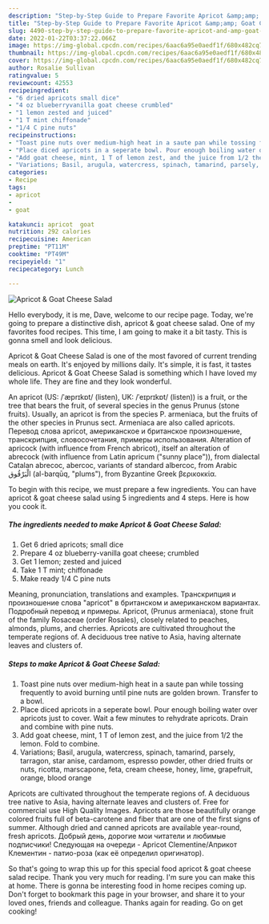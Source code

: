 ```yaml
---
description: "Step-by-Step Guide to Prepare Favorite Apricot &amp;amp; Goat Cheese Salad"
title: "Step-by-Step Guide to Prepare Favorite Apricot &amp;amp; Goat Cheese Salad"
slug: 4490-step-by-step-guide-to-prepare-favorite-apricot-and-amp-goat-cheese-salad
date: 2022-01-22T03:37:22.066Z
image: https://img-global.cpcdn.com/recipes/6aac6a95e0aedf1f/680x482cq70/apricot-goat-cheese-salad-recipe-main-photo.jpg
thumbnail: https://img-global.cpcdn.com/recipes/6aac6a95e0aedf1f/680x482cq70/apricot-goat-cheese-salad-recipe-main-photo.jpg
cover: https://img-global.cpcdn.com/recipes/6aac6a95e0aedf1f/680x482cq70/apricot-goat-cheese-salad-recipe-main-photo.jpg
author: Rosalie Sullivan
ratingvalue: 5
reviewcount: 42553
recipeingredient:
- "6 dried apricots small dice"
- "4 oz blueberryvanilla goat cheese crumbled"
- "1 lemon zested and juiced"
- "1 T mint chiffonade"
- "1/4 C pine nuts"
recipeinstructions:
- "Toast pine nuts over medium-high heat in a saute pan while tossing frequently to avoid burning until pine nuts are golden brown. Transfer to a bowl."
- "Place diced apricots in a seperate bowl. Pour enough boiling water over apricots just to cover. Wait a few minutes to rehydrate apricots. Drain and combine with pine nuts."
- "Add goat cheese, mint, 1 T of lemon zest, and the juice from 1/2 the lemon. Fold to combine."
- "Variations; Basil, arugula, watercress, spinach, tamarind, parsely, tarragon, star anise, cardamom, espresso powder, other dried fruits or nuts, ricotta, marscapone, feta, cream cheese, honey, lime, grapefruit, orange, blood orange"
categories:
- Recipe
tags:
- apricot
- 
- goat

katakunci: apricot  goat 
nutrition: 292 calories
recipecuisine: American
preptime: "PT11M"
cooktime: "PT49M"
recipeyield: "1"
recipecategory: Lunch

---
```



![Apricot &amp; Goat Cheese Salad](https://img-global.cpcdn.com/recipes/6aac6a95e0aedf1f/680x482cq70/apricot-goat-cheese-salad-recipe-main-photo.jpg)

Hello everybody, it is me, Dave, welcome to our recipe page. Today, we're going to prepare a distinctive dish, apricot &amp; goat cheese salad. One of my favorites food recipes. This time, I am going to make it a bit tasty. This is gonna smell and look delicious.

Apricot &amp; Goat Cheese Salad is one of the most favored of current trending meals on earth. It's enjoyed by millions daily. It's simple, it is fast, it tastes delicious. Apricot &amp; Goat Cheese Salad is something which I have loved my whole life. They are fine and they look wonderful.

An apricot (US: /ˈæprɪkɒt/ (listen), UK: /ˈeɪprɪkɒt/ (listen)) is a fruit, or the tree that bears the fruit, of several species in the genus Prunus (stone fruits). Usually, an apricot is from the species P. armeniaca, but the fruits of the other species in Prunus sect. Armeniaca are also called apricots. Перевод слова apricot, американское и британское произношение, транскрипция, словосочетания, примеры использования. Alteration of apricock (with influence from French abricot), itself an alteration of abrecock (with influence from Latin apricum (&#34;sunny place&#34;)), from dialectal Catalan abrecoc, abercoc, variants of standard albercoc, from Arabic الْبَرْقُوق‎ (al-barqūq, &#34;plums&#34;), from Byzantine Greek βερικοκκία.


To begin with this recipe, we must prepare a few ingredients. You can have apricot &amp; goat cheese salad using 5 ingredients and 4 steps. Here is how you cook it.

<!--inarticleads1-->

##### The ingredients needed to make Apricot &amp; Goat Cheese Salad:

1. Get 6 dried apricots; small dice
1. Prepare 4 oz blueberry-vanilla goat cheese; crumbled
1. Get 1 lemon; zested and juiced
1. Take 1 T mint; chiffonade
1. Make ready 1/4 C pine nuts


Meaning, pronunciation, translations and examples. Транскрипция и произношение слова &#34;apricot&#34; в британском и американском вариантах. Подробный перевод и примеры. Apricot, (Prunus armeniaca), stone fruit of the family Rosaceae (order Rosales), closely related to peaches, almonds, plums, and cherries. Apricots are cultivated throughout the temperate regions of. A deciduous tree native to Asia, having alternate leaves and clusters of. 

<!--inarticleads2-->

##### Steps to make Apricot &amp; Goat Cheese Salad:

1. Toast pine nuts over medium-high heat in a saute pan while tossing frequently to avoid burning until pine nuts are golden brown. Transfer to a bowl.
1. Place diced apricots in a seperate bowl. Pour enough boiling water over apricots just to cover. Wait a few minutes to rehydrate apricots. Drain and combine with pine nuts.
1. Add goat cheese, mint, 1 T of lemon zest, and the juice from 1/2 the lemon. Fold to combine.
1. Variations; Basil, arugula, watercress, spinach, tamarind, parsely, tarragon, star anise, cardamom, espresso powder, other dried fruits or nuts, ricotta, marscapone, feta, cream cheese, honey, lime, grapefruit, orange, blood orange


Apricots are cultivated throughout the temperate regions of. A deciduous tree native to Asia, having alternate leaves and clusters of. Free for commercial use High Quality Images. Apricots are those beautifully orange colored fruits full of beta-carotene and fiber that are one of the first signs of summer. Although dried and canned apricots are available year-round, fresh apricots. Добрый день, дорогие мои читатели и любимые подписчики! Следующая на очереди - Apricot Clementine/Априкот Клементин - патио-роза (как её определил оригинатор). 

So that's going to wrap this up for this special food apricot &amp; goat cheese salad recipe. Thank you very much for reading. I'm sure you can make this at home. There is gonna be interesting food in home recipes coming up. Don't forget to bookmark this page in your browser, and share it to your loved ones, friends and colleague. Thanks again for reading. Go on get cooking!
